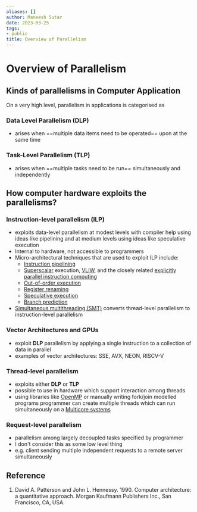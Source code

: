 ```yaml
---
aliases: []
author: Maneesh Sutar
date: 2023-03-25
tags:
- public
title: Overview of Parallelism
---
```


# Overview of Parallelism

## Kinds of parallelisms in Computer Application

On a very high level, parallelism in applications is categorised as

### Data Level Parallelism (DLP)

* arises when ==multiple data items need to be operated== upon at the same time

### Task-Level Parallelism (TLP)

* arises when ==multiple tasks need to be run== simultaneously and independently

## How computer hardware exploits the parallelisms?

### Instruction-level parallelism (ILP)

* exploits data-level parallelism at modest levels with compiler help using ideas like pipelining and at medium levels using ideas like speculative execution
* Internal to hardware, not accessible to programmers
* Micro-architectural techniques that are used to exploit ILP include:
  * [Instruction pipelining](https://en.wikipedia.org/wiki/Instruction_pipelining "Instruction pipelining")
  * [Superscalar](superscalar_processor.md) execution, [VLIW](https://en.wikipedia.org/wiki/Very_long_instruction_word "Very long instruction word"), and the closely related [explicitly parallel instruction computing](https://en.wikipedia.org/wiki/Explicitly_parallel_instruction_computing "Explicitly parallel instruction computing")
  * [Out-of-order execution](https://en.wikipedia.org/wiki/Out-of-order_execution "Out-of-order execution")
  * [Register renaming](https://en.wikipedia.org/wiki/Register_renaming "Register renaming")
  * [Speculative execution](https://en.wikipedia.org/wiki/Speculative_execution "Speculative execution")
  * [Branch prediction](https://en.wikipedia.org/wiki/Branch_prediction "Branch prediction")
* [Simultaneous multithreading (SMT)](simultaneous_multi_threading.md) converts thread-level parallelism to instruction-level parallelism

### Vector Architectures and GPUs

* exploit **DLP** parallelism by applying a single instruction to a collection of data in parallel
* examples of vector architectures: SSE, AVX, NEON, RISCV-V

### Thread-level parallelism

* exploits either **DLP** or **TLP**
* possible to use in hardware which support interaction among threads
* using libraries like [OpenMP](https://passlab.github.io/OpenMPProgrammingBook/Ch2_MulticoreMultiCPU.html) or manually writing fork/join modelled programs  programmer can create multiple threads which can run simultaneously on a [Multicore systems](multi_cpu_and_multi_core_systems.md)

### Request-level parallelism

* parallelism among largely decoupled tasks specified by programmer
* I don't consider this as some low level thing
* e.g. client sending multiple independent requests to a remote server simultaneously

## Reference

1. David A. Patterson and John L. Hennessy. 1990. Computer architecture: a quantitative approach. Morgan Kaufmann Publishers Inc., San Francisco, CA, USA.
